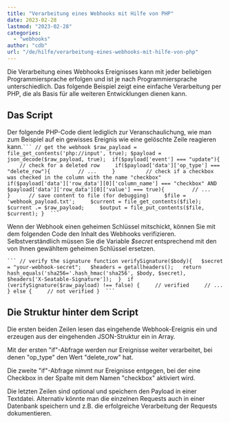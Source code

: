 ```yaml
---
title: "Verarbeitung eines Webhooks mit Hilfe von PHP"
date: 2023-02-28
lastmod: "2023-02-28"
categories: 
  - "webhooks"
author: "cdb"
url: "/de/hilfe/verarbeitung-eines-webhooks-mit-hilfe-von-php"
---
```


Die Verarbeitung eines Webhooks Ereignisses kann mit jeder beliebigen Programmiersprache erfolgen und ist je nach Programmiersprache unterschiedlich. Das folgende Beispiel zeigt eine einfache Verarbeitung per PHP, die als Basis für alle weiteren Entwicklungen dienen kann.

## Das Script

Der folgende PHP-Code dient lediglich zur Veranschaulichung, wie man zum Beispiel auf ein gewisses Ereignis wie eine gelöschte Zeile reagieren kann.` ``` // get the webhook $raw_payload = file_get_contents('php://input', true); $payload = json_decode($raw_payload, true);  if($payload['event'] === "update"){      // check for a deleted row     if($payload['data']['op_type'] === "delete_row"){         // ...     }          // check if a checkbox was checked in the column with the name "checkbox"     if($payload['data']['row_data'][0]['column_name'] === "checkbox" AND $payload['data']['row_data'][0]['value'] === true){         // ...     }      // save content to file (for debugging)     $file = 'webhook_payload.txt';     $current = file_get_contents($file);     $current .= $raw_payload;     $output = file_put_contents($file, $current); }  ``` `

Wenn der Webhook einen geheimen Schlüssel mitschickt, können Sie mit dem folgenden Code den Inhalt des Webhooks verifizieren. Selbstverständlich müssen Sie die Variable _$secret_ entsprechend mit den von Ihnen gewähltem geheimen Schlüssel ersetzen.

` ``` // verify the signature function verifySignature($body){   $secret = "your-webhook-secret";   $headers = getallheaders();   return hash_equals('sha256='.hash_hmac('sha256', $body, $secret), $headers['X-Seatable-Signature']);  }  if (verifySignature($raw_payload) !== false) {     // verified     // ... } else {     // not verified }  ``` `

## Die Struktur hinter dem Script

Die ersten beiden Zeilen lesen das eingehende Webhook-Ereignis ein und erzeugen aus der eingehenden JSON-Struktur ein in Array.

Mit der ersten "if"-Abfrage werden nur Ereignisse weiter verarbeitet, bei denen "op\_type" den Wert "delete\_row" hat.

Die zweite "if"-Abfrage nimmt nur Ereignisse entgegen, bei der eine Checkbox in der Spalte mit dem Namen "checkbox" aktiviert wird.

Die letzten Zeilen sind optional und speichern den Payload in einer Textdatei. Alternativ könnte man die einzelnen Requests auch in einer Datenbank speichern und z.B. die erfolgreiche Verarbeitung der Requests dokumentieren.

